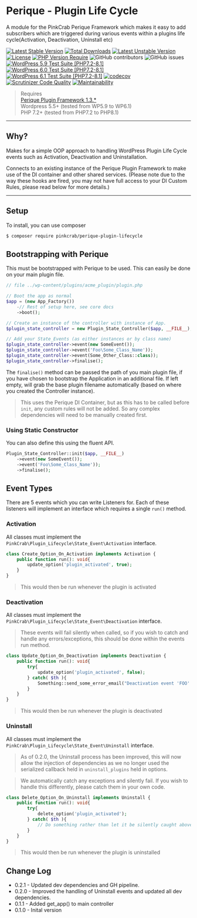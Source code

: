 # Perique - Plugin Life Cycle 

A module for the PinkCrab Perique Framework which makes it easy to add subscribers which are triggered during various events within a plugins life cycle(Activation, Deactivation, Uninstall etc)

[![Latest Stable Version](http://poser.pugx.org/pinkcrab/perique-plugin-lifecycle/v)](https://packagist.org/packages/pinkcrab/perique-plugin-lifecycle) [![Total Downloads](http://poser.pugx.org/pinkcrab/perique-plugin-lifecycle/downloads)](https://packagist.org/packages/pinkcrab/perique-plugin-lifecycle) [![Latest Unstable Version](http://poser.pugx.org/pinkcrab/perique-plugin-lifecycle/v/unstable)](https://packagist.org/packages/pinkcrab/perique-plugin-lifecycle) [![License](http://poser.pugx.org/pinkcrab/perique-plugin-lifecycle/license)](https://packagist.org/packages/pinkcrab/perique-plugin-lifecycle) [![PHP Version Require](http://poser.pugx.org/pinkcrab/perique-plugin-lifecycle/require/php)](https://packagist.org/packages/pinkcrab/perique-plugin-lifecycle)
![GitHub contributors](https://img.shields.io/github/contributors/Pink-Crab/Perique_Plugin_Life_Cycle?label=Contributors)
![GitHub issues](https://img.shields.io/github/issues-raw/Pink-Crab/Perique_Plugin_Life_Cycle)
[![WordPress 5.9 Test Suite [PHP7.2-8.1]](https://github.com/Pink-Crab/Perique_Plugin_Life_Cycle/actions/workflows/WP_5_9.yaml/badge.svg)](https://github.com/Pink-Crab/Perique_Plugin_Life_Cycle/actions/workflows/WP_5_9.yaml)
[![WordPress 6.0 Test Suite [PHP7.2-8.1]](https://github.com/Pink-Crab/Perique_Plugin_Life_Cycle/actions/workflows/WP_6_0.yaml/badge.svg)](https://github.com/Pink-Crab/Perique_Plugin_Life_Cycle/actions/workflows/WP_6_0.yaml)
[![WordPress 6.1 Test Suite [PHP7.2-8.1]](https://github.com/Pink-Crab/Perique_Plugin_Life_Cycle/actions/workflows/WP_6_1.yaml/badge.svg)](https://github.com/Pink-Crab/Perique_Plugin_Life_Cycle/actions/workflows/WP_6_1.yaml)
[![codecov](https://codecov.io/gh/Pink-Crab/Perique_Plugin_Life_Cycle/branch/master/graph/badge.svg?token=Xucv38xrsa)](https://codecov.io/gh/Pink-Crab/Perique_Plugin_Life_Cycle)
[![Scrutinizer Code Quality](https://scrutinizer-ci.com/g/Pink-Crab/Perique_Plugin_Life_Cycle/badges/quality-score.png?b=master)](https://scrutinizer-ci.com/g/Pink-Crab/Perique_Plugin_Life_Cycle/?branch=master)
[![Maintainability](https://api.codeclimate.com/v1/badges/27aa086ac22f0996516a/maintainability)](https://codeclimate.com/github/Pink-Crab/Perique_Plugin_Life_Cycle/maintainability)


> Requires  
> [Perique Plugin Framework 1.3.*](https://perique.info)  
> Wordpress 5.5+ (tested from WP5.9 to WP6.1)  
> PHP 7.2+ (tested from PHP7.2 to PHP8.1)  

****

## Why? ##

Makes for a simple OOP approach to handling WordPress Plugin Life Cycle events such as Activation, Deactivation and Uninstallation.

Connects to an existing instance of the Perique Plugin Framework to make use of the DI container and other shared services. (Please note due to the way these hooks are fired, you may not have full access to your DI Custom Rules, please read below for more details.)

****

## Setup ##

To install, you can use composer
```bash
$ composer require pinkcrab/perique-plugin-lifecycle
```

## Bootstrapping with Perique ##

This must be bootstrapped with Perique to be used. This can easily be done on your main plugin file.

```php
// file ../wp-content/plugins/acme_plugin/plugin.php

// Boot the app as normal
$app = (new App_Factory())
    -// Rest of setup here, see core docs
    ->boot();

// Create an instance of the controller with instance of App.
$plugin_state_controller = new Plugin_State_Controller($app, __FILE__);

// Add your State_Events (as either instances or by class name)
$plugin_state_controller->event(new SomeEvent());
$plugin_state_controller->event('Foo\Some_Class_Name'));
$plugin_state_controller->event(Some_Other_Class::class));
$plugin_state_controller->finalise();
```
The `finalise()` method can be passed the path of you main plugin file, if you have chosen to bootstrap the Application in an additional file. If left empty, will grab the base plugin filename automatically (based on where you created the Controller instance).

> This uses the Perique DI Container, but as this has to be called before `init`, any custom rules will not be added. So any complex dependencies will need to be manually created first.

### Using Static Constructor ##

You can also define this using the fluent API.
```php
Plugin_State_Controller::init($app, __FILE__)
    ->event(new SomeEvent());
    ->event('Foo\Some_Class_Name'));
    ->finalise();
```

## Event Types ##

There are 5 events which you can write Listeners for. Each of these listeners will implement an interface which requires a single `run()` method.

### Activation

All classes must implement the `PinkCrab\Plugin_Lifecycle\State_Event\Activation` interface.

```php
class Create_Option_On_Activation implements Activation {
    public function run(): void{
        update_option('plugin_activated', true);
    }
}
```
> This would then be run whenever the plugin is activated

### Deactivation

All classes must implement the `PinkCrab\Plugin_Lifecycle\State_Event\Deactivation` interface.

> These events will fail silently when called, so if you wish to catch and handle any errors/exceptions, this should be done within the events run method.

```php
class Update_Option_On_Deactivation implements Deactivation {
    public function run(): void{
        try{
            update_option('plugin_activated', false);
        } catch( $th ){
            Something::send_some_error_email("Deactivation event 'FOO' threw exception during run()", $th->getMessage());
        }
    }
}
```
> This would then be run whenever the plugin is deactivated

### Uninstall

All classes must implement the `PinkCrab\Plugin_Lifecycle\State_Event\Uninstall` interface.

> As of 0.2.0, the Uninstall process has been improved, this will now allow the injection of dependencies as we no longer used the serialized callback held in `uninstall_plugins` held in options. 

> We automatically catch any exceptions and silently fail. If you wish to handle this differently, please catch them in your own code.


```php
class Delete_Option_On_Uninstall implements Uninstall {
    public function run(): void{
        try{
            delete_option('plugin_activated');
        } catch( $th ){
            // Do something rather than let it be silently caught above!
        }
    }
}
```
> This would then be run whenever the plugin is uninstalled

## Change Log ##
* 0.2.1 - Updated dev dependencies and GH pipeline.
* 0.2.0 - Improved the handling of Uninstall events and updated all dev dependencies.
* 0.1.1 - Added get_app() to main controller
* 0.1.0 - Inital version

